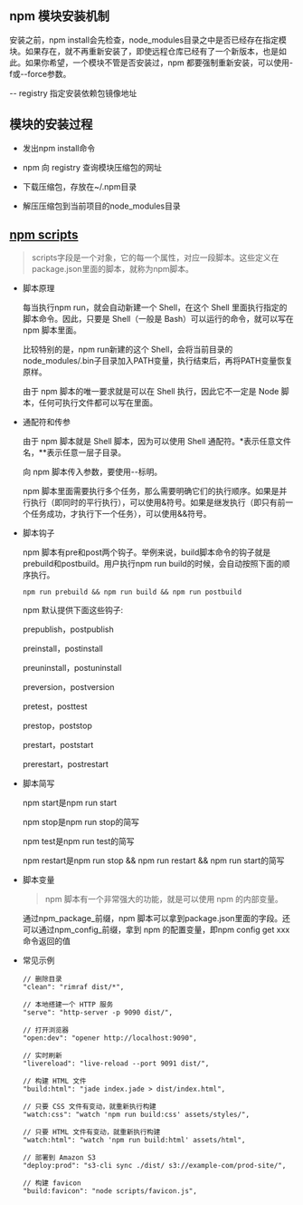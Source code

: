 ## npm 模块安装机制

  安装之前，npm install会先检查，node_modules目录之中是否已经存在指定模块。如果存在，就不再重新安装了，即使远程仓库已经有了一个新版本，也是如此。如果你希望，一个模块不管是否安装过，npm 都要强制重新安装，可以使用-f或--force参数。

  -- registry 指定安装依赖包镜像地址


## 模块的安装过程

  * 发出npm install命令

  * npm 向 registry 查询模块压缩包的网址

  * 下载压缩包，存放在~/.npm目录

  * 解压压缩包到当前项目的node_modules目录


## [npm scripts](http://www.ruanyifeng.com/blog/2016/10/npm_scripts.html)

  > scripts字段是一个对象，它的每一个属性，对应一段脚本。这些定义在package.json里面的脚本，就称为npm脚本。

  * 脚本原理

    每当执行npm run，就会自动新建一个 Shell，在这个 Shell 里面执行指定的脚本命令。因此，只要是 Shell（一般是 Bash）可以运行的命令，就可以写在 npm 脚本里面。
    
    比较特别的是，npm run新建的这个 Shell，会将当前目录的node_modules/.bin子目录加入PATH变量，执行结束后，再将PATH变量恢复原样。

    由于 npm 脚本的唯一要求就是可以在 Shell 执行，因此它不一定是 Node 脚本，任何可执行文件都可以写在里面。

  * 通配符和传参

    由于 npm 脚本就是 Shell 脚本，因为可以使用 Shell 通配符。*表示任意文件名，**表示任意一层子目录。

    向 npm 脚本传入参数，要使用--标明。

    npm 脚本里面需要执行多个任务，那么需要明确它们的执行顺序。如果是并行执行（即同时的平行执行），可以使用&符号。如果是继发执行（即只有前一个任务成功，才执行下一个任务），可以使用&&符号。

  * 脚本钩子

    npm 脚本有pre和post两个钩子。举例来说，build脚本命令的钩子就是prebuild和postbuild。用户执行npm run build的时候，会自动按照下面的顺序执行。
    
    `npm run prebuild && npm run build && npm run postbuild`

    npm 默认提供下面这些钩子:

      prepublish，postpublish

      preinstall，postinstall

      preuninstall，postuninstall

      preversion，postversion

      pretest，posttest

      prestop，poststop

      prestart，poststart
      
      prerestart，postrestart

  * 脚本简写

    npm start是npm run start

    npm stop是npm run stop的简写

    npm test是npm run test的简写

    npm restart是npm run stop && npm run restart && npm run start的简写

  * 脚本变量

    > npm 脚本有一个非常强大的功能，就是可以使用 npm 的内部变量。
    
    通过npm_package_前缀，npm 脚本可以拿到package.json里面的字段。还可以通过npm_config_前缀，拿到 npm 的配置变量，即npm config get xxx命令返回的值

  * 常见示例

    ```
    // 删除目录
    "clean": "rimraf dist/*",

    // 本地搭建一个 HTTP 服务
    "serve": "http-server -p 9090 dist/",

    // 打开浏览器
    "open:dev": "opener http://localhost:9090",

    // 实时刷新
    "livereload": "live-reload --port 9091 dist/",

    // 构建 HTML 文件
    "build:html": "jade index.jade > dist/index.html",

    // 只要 CSS 文件有变动，就重新执行构建
    "watch:css": "watch 'npm run build:css' assets/styles/",

    // 只要 HTML 文件有变动，就重新执行构建
    "watch:html": "watch 'npm run build:html' assets/html",

    // 部署到 Amazon S3
    "deploy:prod": "s3-cli sync ./dist/ s3://example-com/prod-site/",

    // 构建 favicon
    "build:favicon": "node scripts/favicon.js",
    ```